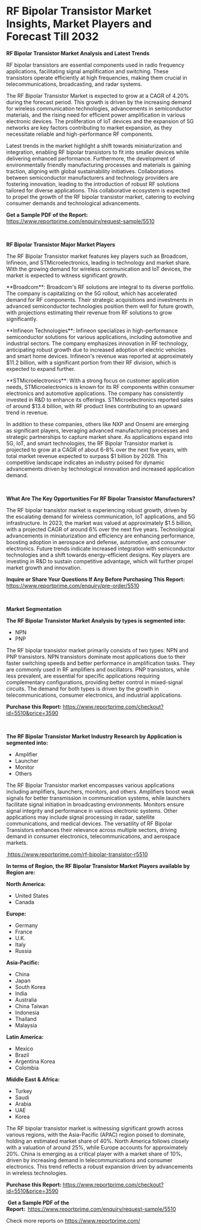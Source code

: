 <p><h1>RF Bipolar Transistor Market Insights, Market Players and Forecast Till 2032</h1></p><p><strong>RF Bipolar Transistor Market Analysis and Latest Trends</strong></p>
<p><p>RF bipolar transistors are essential components used in radio frequency applications, facilitating signal amplification and switching. These transistors operate efficiently at high frequencies, making them crucial in telecommunications, broadcasting, and radar systems.</p><p>The RF Bipolar Transistor Market is expected to grow at a CAGR of 4.20% during the forecast period. This growth is driven by the increasing demand for wireless communication technologies, advancements in semiconductor materials, and the rising need for efficient power amplification in various electronic devices. The proliferation of IoT devices and the expansion of 5G networks are key factors contributing to market expansion, as they necessitate reliable and high-performance RF components.</p><p>Latest trends in the market highlight a shift towards miniaturization and integration, enabling RF bipolar transistors to fit into smaller devices while delivering enhanced performance. Furthermore, the development of environmentally friendly manufacturing processes and materials is gaining traction, aligning with global sustainability initiatives. Collaborations between semiconductor manufacturers and technology providers are fostering innovation, leading to the introduction of robust RF solutions tailored for diverse applications. This collaborative ecosystem is expected to propel the growth of the RF bipolar transistor market, catering to evolving consumer demands and technological advancements.</p></p>
<p><strong>Get a Sample PDF of the Report:&nbsp;</strong> <a href="https://www.reportprime.com/enquiry/request-sample/5510?utm_campaign=2648&utm_medium=2&utm_source=Github&utm_content=ia&utm_term=19032025&utm_id=rf-bipolar-transistor">https://www.reportprime.com/enquiry/request-sample/5510</a></p>
<p>&nbsp;</p>
<p><strong>RF Bipolar Transistor Major Market Players</strong></p>
<p><p>The RF Bipolar Transistor market features key players such as Broadcom, Infineon, and STMicroelectronics, leading in technology and market share. With the growing demand for wireless communication and IoT devices, the market is expected to witness significant growth.</p><p>**Broadcom**: Broadcom's RF solutions are integral to its diverse portfolio. The company is capitalizing on the 5G rollout, which has accelerated demand for RF components. Their strategic acquisitions and investments in advanced semiconductor technologies position them well for future growth, with projections estimating their revenue from RF solutions to grow significantly.</p><p>**Infineon Technologies**: Infineon specializes in high-performance semiconductor solutions for various applications, including automotive and industrial sectors. The company emphasizes innovation in RF technology, anticipating robust growth due to increased adoption of electric vehicles and smart home devices. Infineon's revenue was reported at approximately $11.2 billion, with a significant portion from their RF division, which is expected to expand further.</p><p>**STMicroelectronics**: With a strong focus on customer application needs, STMicroelectronics is known for its RF components within consumer electronics and automotive applications. The company has consistently invested in R&D to enhance its offerings. STMicroelectronics reported sales of around $13.4 billion, with RF product lines contributing to an upward trend in revenue.</p><p>In addition to these companies, others like NXP and Onsemi are emerging as significant players, leveraging advanced manufacturing processes and strategic partnerships to capture market share. As applications expand into 5G, IoT, and smart technologies, the RF Bipolar Transistor market is projected to grow at a CAGR of about 6-8% over the next five years, with total market revenue expected to surpass $1 billion by 2028. This competitive landscape indicates an industry poised for dynamic advancements driven by technological innovation and increased application demand.</p></p>
<p>&nbsp;</p>
<p><strong>What Are The Key Opportunities For RF Bipolar Transistor Manufacturers?</strong></p>
<p><p>The RF bipolar transistor market is experiencing robust growth, driven by the escalating demand for wireless communication, IoT applications, and 5G infrastructure. In 2023, the market was valued at approximately $1.5 billion, with a projected CAGR of around 6% over the next five years. Technological advancements in miniaturization and efficiency are enhancing performance, boosting adoption in aerospace and defense, automotive, and consumer electronics. Future trends indicate increased integration with semiconductor technologies and a shift towards energy-efficient designs. Key players are investing in R&D to sustain competitive advantage, which will further propel market growth and innovation.</p></p>
<p><strong>Inquire or Share Your Questions If Any Before Purchasing This Report:</strong> <a href="https://www.reportprime.com/enquiry/pre-order/5510?utm_campaign=2648&utm_medium=2&utm_source=Github&utm_content=ia&utm_term=19032025&utm_id=rf-bipolar-transistor">https://www.reportprime.com/enquiry/pre-order/5510</a></p>
<p>&nbsp;</p>
<p><strong>Market Segmentation</strong></p>
<p><strong>The RF Bipolar Transistor Market Analysis by types is segmented into:</strong></p>
<p><ul><li>NPN</li><li>PNP</li></ul></p>
<p><p>The RF bipolar transistor market primarily consists of two types: NPN and PNP transistors. NPN transistors dominate most applications due to their faster switching speeds and better performance in amplification tasks. They are commonly used in RF amplifiers and oscillators. PNP transistors, while less prevalent, are essential for specific applications requiring complementary configurations, providing better control in mixed-signal circuits. The demand for both types is driven by the growth in telecommunications, consumer electronics, and industrial applications.</p></p>
<p><strong>Purchase this Report:&nbsp;</strong><a href="https://www.reportprime.com/checkout?id=5510&price=3590&utm_campaign=2648&utm_medium=2&utm_source=Github&utm_content=ia&utm_term=19032025&utm_id=rf-bipolar-transistor">https://www.reportprime.com/checkout?id=5510&price=3590</a></p>
<p>&nbsp;</p>
<p><strong>The RF Bipolar Transistor Market Industry Research by Application is segmented into:</strong></p>
<p><ul><li>Amplifier</li><li>Launcher</li><li>Monitor</li><li>Others</li></ul></p>
<p><p>The RF Bipolar Transistor market encompasses various applications including amplifiers, launchers, monitors, and others. Amplifiers boost weak signals for better transmission in communication systems, while launchers facilitate signal initiation in broadcasting environments. Monitors ensure signal integrity and performance in various electronic systems. Other applications may include signal processing in radar, satellite communications, and medical devices. The versatility of RF Bipolar Transistors enhances their relevance across multiple sectors, driving demand in consumer electronics, telecommunications, and aerospace markets.</p></p>
<p><a href="https://www.reportprime.com/rf-bipolar-transistor-r5510?utm_campaign=2648&utm_medium=2&utm_source=Github&utm_content=ia&utm_term=19032025&utm_id=rf-bipolar-transistor">&nbsp;https://www.reportprime.com/rf-bipolar-transistor-r5510</a></p>
<p><strong>In terms of Region, the RF Bipolar Transistor Market Players available by Region are:</strong></p>
<p>
    <p> <strong> North America: </strong>
        <ul>
            <li>United States</li>
            <li>Canada</li>
        </ul>
        </p> 
    <p> <strong> Europe: </strong>
        <ul>
            <li>Germany</li>
            <li>France</li>
            <li>U.K.</li>
            <li>Italy</li>
            <li>Russia</li>
        </ul>
        </p> 
    <p> <strong> Asia-Pacific: </strong>
        <ul>
            <li>China</li>
            <li>Japan</li>
            <li>South Korea</li>
            <li>India</li>
            <li>Australia</li>
            <li>China Taiwan</li>
            <li>Indonesia</li>
            <li>Thailand</li>
            <li>Malaysia</li>
        </ul>
        </p> 
    <p> <strong> Latin America: </strong>
        <ul>
            <li>Mexico</li>
            <li>Brazil</li>
            <li>Argentina Korea</li>
            <li>Colombia</li>
        </ul>
        </p> 
    <p> <strong> Middle East & Africa: </strong>
        <ul>
            <li>Turkey</li>
            <li>Saudi</li>
            <li>Arabia</li>
            <li>UAE</li>
            <li>Korea</li>
        </ul>
    </p>
    </p>
<p><p>The RF bipolar transistor market is witnessing significant growth across various regions, with the Asia-Pacific (APAC) region poised to dominate, holding an estimated market share of 40%. North America follows closely with a valuation of around 25%, while Europe accounts for approximately 20%. China is emerging as a critical player with a market share of 10%, driven by increasing demand in telecommunications and consumer electronics. This trend reflects a robust expansion driven by advancements in wireless technologies.</p></p>
<p><strong>Purchase this Report: </strong><a href="https://www.reportprime.com/checkout?id=5510&price=3590&utm_campaign=2648&utm_medium=2&utm_source=Github&utm_content=ia&utm_term=19032025&utm_id=rf-bipolar-transistor">https://www.reportprime.com/checkout?id=5510&price=3590</a></p>
<p>&nbsp;<strong>Get a Sample PDF of the Report:&nbsp;&nbsp;</strong><a href="https://www.reportprime.com/enquiry/request-sample/5510?utm_campaign=2648&utm_medium=2&utm_source=Github&utm_content=ia&utm_term=19032025&utm_id=rf-bipolar-transistor">https://www.reportprime.com/enquiry/request-sample/5510</a></p>
<p><strong></strong></p>
<p>Check more reports on <a href="https://www.reportprime.com/?utm_campaign=2648&utm_medium=2&utm_source=Github&utm_content=ia&utm_term=19032025&utm_id=rf-bipolar-transistor">https://www.reportprime.com/</a></p>